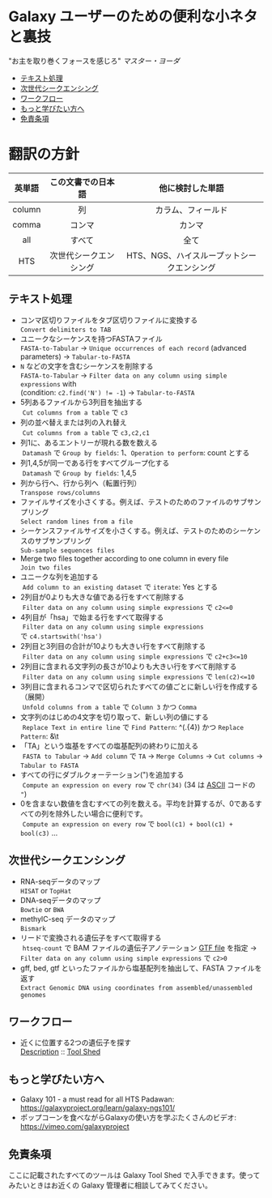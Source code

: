 # Galaxy ユーザーのための便利な小ネタと裏技

"お主を取り巻くフォースを感じろ" *マスター・ヨーダ*

- [テキスト処理](#テキスト処理)
- [次世代シークエンシング](#次世代シークエンシング)
- [ワークフロー](#ワークフロー)
- [もっと学びたい方へ](#もっと学びたい方へ)
- [免責条項](#免責条項)

# 翻訳の方針

|英単語|この文書での日本語|他に検討した単語|
| :----: | :----: | :----: |
|column|列|カラム、フィールド|
|comma|コンマ|カンマ|
|all|すべて|全て|
|HTS|次世代シークエンシング|HTS、NGS、ハイスループットシークエンシング|

## テキスト処理
- コンマ区切りファイルをタブ区切りファイルに変換する<br>
   `Convert delimiters to TAB`
- ユニークなシーケンスを持つFASTAファイル<br>
   `FASTA-to-Tabular` → `Unique occurrences of each record` (advanced parameters) → `Tabular-to-FASTA`
- `N` などの文字を含むシーケンスを削除する<br>
  `FASTA-to-Tabular` → `Filter data on any column using simple expressions` with <br>(condition: `c2.find('N') != -1`) → `Tabular-to-FASTA`
- 5列あるファイルから3列目を抽出する<br>
  `Cut columns from a table` で `c3`
- 列の並べ替えまたは列の入れ替え<br>
  `Cut columns from a table` で `c3,c2,c1`
- 列1に、あるエントリーが現れる数を数える<br>
  `Datamash` で `Group by fields`: 1、`Operation to perform`: count とする
- 列1,4,5が同一である行をすべてグループ化する<br>
  `Datamash` で `Group by fields`: 1,4,5
- 列から行へ、行から列へ（転置行列）<br>
  `Transpose rows/columns`
- ファイルサイズを小さくする。例えば、テストのためのファイルのサブサンプリング<br>
  `Select random lines from a file`
- シーケンスファイルサイズを小さくする。例えば、テストのためのシーケンスのサブサンプリング<br>
  `Sub-sample sequences files`
- Merge two files together according to one column in every file<br>
  `Join two files`
- ユニークな列を追加する<br>
  `Add column to an existing dataset` で `iterate`: Yes とする
- 2列目が0よりも大きな値である行をすべて削除する<br>
  `Filter data on any column using simple expressions` で `c2<=0`
- 4列目が「hsa」で始まる行をすべて取得する<br>
  `Filter data on any column using simple expressions` で `c4.startswith('hsa')`
- 2列目と3列目の合計が10よりも大きい行をすべて削除する<br>
  `Filter data on any column using simple expressions` で `c2+c3<=10`
- 2列目に含まれる文字列の長さが10よりも大きい行をすべて削除する<br>
  `Filter data on any column using simple expressions` で `len(c2)<=10`
- 3列目に含まれるコンマで区切られたすべての値ごとに新しい行を作成する（展開）<br>
  `Unfold columns from a table` で `Column 3` かつ `Comma`
- 文字列のはじめの4文字を切り取って、新しい列の値にする<br>
  `Replace Text in entire line` で `Find Pattern`: ^(.{4}) かつ `Replace Pattern`: &\t
- 「TA」という塩基をすべての塩基配列の終わりに加える<br>
  `FASTA to Tabular` → `Add column` で `TA` → `Merge Columns` → `Cut columns` → `Tabular to FASTA`
- すべての行にダブルクォーテーション(")を追加する<br>
  `Compute an expression on every row` で `chr(34)` (34 は [ASCII](http://www.asciitable.com/) コードの `"`)
- 0を含まない数値を含むすべての列を数える。平均を計算するが、0であるすべての列を除外したい場合に便利です。<br>
  `Compute an expression on every row` で `bool(c1) + bool(c1) + bool(c3)` ...

## 次世代シークエンシング
- RNA-seqデータのマップ<br>
  `HISAT` or `TopHat`
- DNA-seqデータのマップ<br>
  `Bowtie` or `BWA`
- methylC-seq データのマップ<br>
  `Bismark`
- リードで変換される遺伝子をすべて取得する<br>
  `htseq-count` で BAM ファイルの遺伝子アノテーション [GTF file](http://www.ensembl.org/info/website/upload/gff.html) を指定 → `Filter data on any column using simple expressions` で `c2>0`
- gff, bed, gtf といったファイルから塩基配列を抽出して、FASTA ファイルを返す<br>
  `Extract Genomic DNA using coordinates from assembled/unassembled genomes`

## ワークフロー
- 近くに位置する2つの遺伝子を探す<br>
  [Description](https://github.com/bgruening/galaxytools/tree/master/workflows/ncbi_blast_plus/find_genes_located_nearby) :: [Tool Shed](https://toolshed.g2.bx.psu.edu/view/bgruening/find_genes_located_nearby_workflow)

## もっと学びたい方へ
 - Galaxy 101 - a must read for all HTS Padawan: https://galaxyproject.org/learn/galaxy-ngs101/
 - ポップコーンを食べながらGalaxyの使い方を学ぶたくさんのビデオ: https://vimeo.com/galaxyproject

## 免責条項
ここに記載されたすべてのツールは Galaxy Tool Shed で入手できます。使ってみたいときはお近くの Galaxy 管理者に相談してみてください。
